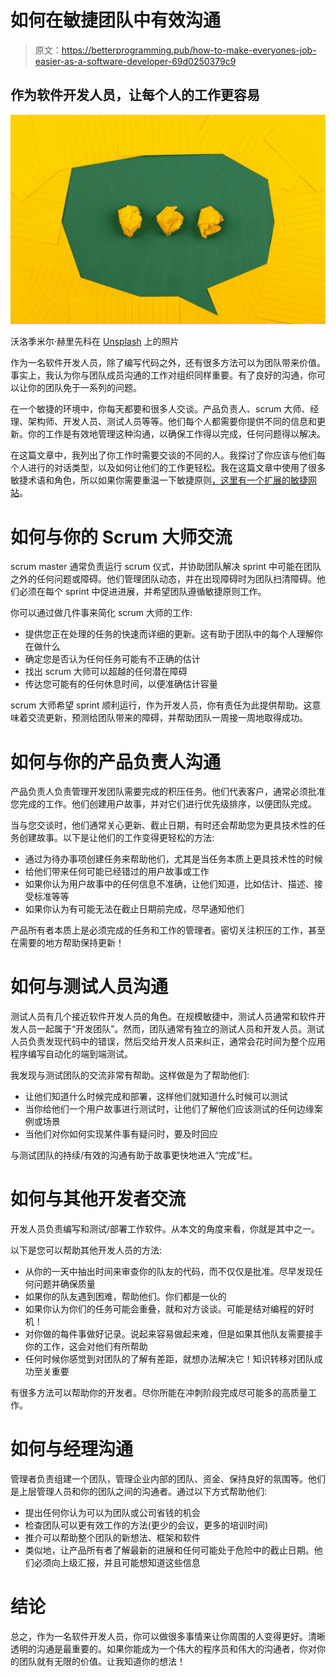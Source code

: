 # 如何在敏捷团队中有效沟通

> 原文：<https://betterprogramming.pub/how-to-make-everyones-job-easier-as-a-software-developer-69d0250379c9>

## 作为软件开发人员，让每个人的工作更容易

![](img/39e74394969123cd610ce7e1d8f73f51.png)

沃洛季米尔·赫里先科在 [Unsplash](https://unsplash.com/s/photos/communication?utm_source=unsplash&utm_medium=referral&utm_content=creditCopyText) 上的照片

作为一名软件开发人员，除了编写代码之外，还有很多方法可以为团队带来价值。事实上，我认为你与团队成员沟通的工作对组织同样重要。有了良好的沟通，你可以让你的团队免于一系列的问题。

在一个敏捷的环境中，你每天都要和很多人交谈。产品负责人、scrum 大师、经理、架构师、开发人员、测试人员等等。他们每个人都需要你提供不同的信息和更新。你的工作是有效地管理这种沟通，以确保工作得以完成，任何问题得以解决。

在这篇文章中，我列出了你工作时需要交谈的不同的人。我探讨了你应该与他们每个人进行的对话类型，以及如何让他们的工作更轻松。我在这篇文章中使用了很多敏捷术语和角色，所以如果你需要重温一下敏捷原则[，这里有一个扩展的敏捷网站](https://www.scaledagileframework.com/)。

# 如何与你的 Scrum 大师交流

scrum master 通常负责运行 scrum 仪式，并协助团队解决 sprint 中可能在团队之外的任何问题或障碍。他们管理团队动态，并在出现障碍时为团队扫清障碍。他们必须在每个 sprint 中促进进展，并希望团队遵循敏捷原则工作。

你可以通过做几件事来简化 scrum 大师的工作:

*   提供您正在处理的任务的快速而详细的更新。这有助于团队中的每个人理解你在做什么
*   确定您是否认为任何任务可能有不正确的估计
*   找出 scrum 大师可以超越的任何潜在障碍
*   传达您可能有的任何休息时间，以便准确估计容量

scrum 大师希望 sprint 顺利运行，作为开发人员，你有责任为此提供帮助。这意味着交流更新，预测给团队带来的障碍，并帮助团队一周接一周地取得成功。

# 如何与你的产品负责人沟通

产品负责人负责管理开发团队需要完成的积压任务。他们代表客户，通常必须批准您完成的工作。他们创建用户故事，并对它们进行优先级排序，以便团队完成。

当与您交谈时，他们通常关心更新、截止日期，有时还会帮助您为更具技术性的任务创建故事。以下是让他们的工作变得更轻松的方法:

*   通过为待办事项创建任务来帮助他们，尤其是当任务本质上更具技术性的时候
*   给他们带来任何可能已经错过的用户故事或工作
*   如果你认为用户故事中的任何信息不准确，让他们知道，比如估计、描述、接受标准等等
*   如果你认为有可能无法在截止日期前完成，尽早通知他们

产品所有者本质上是必须完成的任务和工作的管理者。密切关注积压的工作，甚至在需要的地方帮助保持更新！

# 如何与测试人员沟通

测试人员有几个接近软件开发人员的角色。在规模敏捷中，测试人员通常和软件开发人员一起属于“开发团队”。然而，团队通常有独立的测试人员和开发人员。测试人员负责发现代码中的错误，然后交给开发人员来纠正，通常会花时间为整个应用程序编写自动化的端到端测试。

我发现与测试团队的交流非常有帮助。这样做是为了帮助他们:

*   让他们知道什么时候完成和部署，这样他们就知道什么时候可以测试
*   当你给他们一个用户故事进行测试时，让他们了解他们应该测试的任何边缘案例或场景
*   当他们对你如何实现某件事有疑问时，要及时回应

与测试团队的持续/有效的沟通有助于故事更快地进入“完成”栏。

# 如何与其他开发者交流

开发人员负责编写和测试/部署工作软件。从本文的角度来看，你就是其中之一。

以下是您可以帮助其他开发人员的方法:

*   从你的一天中抽出时间来审查你的队友的代码，而不仅仅是批准。尽早发现任何问题并确保质量
*   如果你的队友遇到困难，帮助他们。你们都是一伙的
*   如果你认为你们的任务可能会重叠，就和对方谈谈。可能是结对编程的好时机！
*   对你做的每件事做好记录。说起来容易做起来难，但是如果其他队友需要接手你的工作，这会对他们有所帮助
*   任何时候你感觉到对团队的了解有差距，就想办法解决它！知识转移对团队成功至关重要

有很多方法可以帮助你的开发者。尽你所能在冲刺阶段完成尽可能多的高质量工作。

# 如何与经理沟通

管理者负责组建一个团队，管理企业内部的团队、资金、保持良好的氛围等。他们是上层管理人员和你的团队之间的沟通者。通过以下方式帮助他们:

*   提出任何你认为可以为团队或公司省钱的机会
*   检查团队可以更有效工作的方法(更少的会议，更多的培训时间)
*   推介可以帮助整个团队的新想法、框架和软件
*   类似地，让产品所有者了解最新的进展和任何可能处于危险中的截止日期。他们必须向上级汇报，并且可能想知道这些信息

# 结论

总之，作为一名软件开发人员，你可以做很多事情来让你周围的人变得更好。清晰透明的沟通是最重要的。如果你能成为一个伟大的程序员和伟大的沟通者，你对你的团队就有无限的价值。让我知道你的想法！